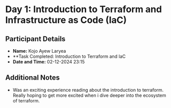 # Day 1: Introduction to Terraform and Infrastructure as Code (IaC)

## Participant Details
- **Name:** Kojo Ayew Laryea
- **Task Completed: Introduction to Terraform and IaC
- **Date and Time:** 02-12-2024 23:15

## Additional Notes
- Was an exciting experience reading about the introduction to terraform. Really hoping to get more excited when i dive deeper into the ecosystem of terraform.
